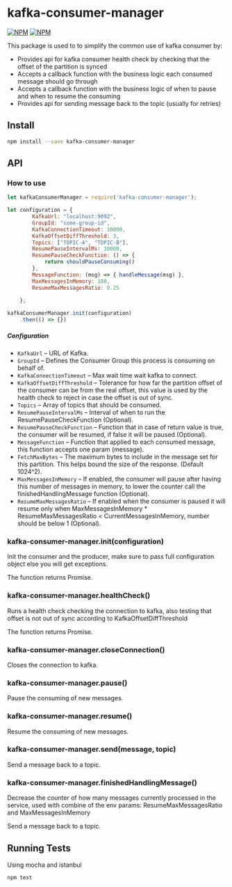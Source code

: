# kafka-consumer-manager

[![NPM](https://nodei.co/npm/kafka-consumer-manager.png?downloads=true&downloadRank=true&stars=true)](https://nodei.co/npm/kafka-consumer-manager/)
[![NPM](https://nodei.co/npm-dl/kafka-consumer-manager.png?months=1)](https://nodei.co/npm/kafka-consumer-manager/)


This package is used to to simplify the common use of kafka consumer by:
* Provides api for kafka consumer health check by checking that the offset of the partition is synced
* Accepts a callback function with the business logic each consumed message should go through
* Accepts a callback function with the business logic of when to pause and when to resume the consuming
* Provides api for sending message back to the topic (usually for retries)

## Install
```bash
npm install --save kafka-consumer-manager
```

## API

### How to use

```js
let kafkaConsumerManager = require('kafka-consumer-manager');
```

```js
let configuration = {
        KafkaUrl: "localhost:9092",
        GroupId: "some-group-id",
        KafkaConnectionTimeout: 10000,
        KafkaOffsetDiffThreshold: 3,
        Topics: ["TOPIC-A", "TOPIC-B"],
        ResumePauseIntervalMs: 30000,
        ResumePauseCheckFunction: () => {
            return shouldPauseConsuming()
        },
        MessageFunction: (msg) => { handleMessage(msg) },
        MaxMessagesInMemory: 100,
        ResumeMaxMessagesRatio: 0.25
        
    };

```

```js   
kafkaConsumerManager.init(configuration)
    .then(() => {})
```
##### Configuration

* `KafkaUrl` &ndash; URL of Kafka.
* `GroupId` &ndash; Defines the Consumer Group this process is consuming on behalf of.
* `KafkaConnectionTimeout` &ndash; Max wait time wait kafka to connect.
* `KafkaOffsetDiffThreshold` &ndash; Tolerance for how far the partition offset of the consumer can be from the real offset, this value is used by the health check to reject in case the offset is out of sync.
* `Topics` &ndash; Array of topics that should be consumed.
* `ResumePauseIntervalMs` &ndash; Interval of when to run the ResumePauseCheckFunction (Optional).
* `ResumePauseCheckFunction` &ndash; Function that in case of return value is true, the consumer will be resumed, if false it will be paused (Optional).
* `MessageFunction` &ndash; Function that applied to each consumed message, this function accepts one param (message).
* `FetchMaxBytes` &ndash; The maximum bytes to include in the message set for this partition. This helps bound the size of the response. (Default 1024^2).
* `MaxMessagesInMemory` &ndash; If enabled, the consumer will pause after having this number of messages in memory, to lower the counter call the finishedHandlingMessage function (Optional).
* `ResumeMaxMessagesRatio` &ndash; If enabled when the consumer is paused it will resume only when MaxMessagesInMemory * ResumeMaxMessagesRatio < CurrentMessagesInMemory, number should be below 1 (Optional).

### kafka-consumer-manager.init(configuration)

Init the consumer and the producer, make sure to pass full configuration object else you will get exceptions.

The function returns Promise.

### kafka-consumer-manager.healthCheck()

Runs a health check checking the connection to kafka, also testing that offset is not out of sync according to KafkaOffsetDiffThreshold

The function returns Promise.

### kafka-consumer-manager.closeConnection()

Closes the connection to kafka.

### kafka-consumer-manager.pause()

Pause the consuming of new messages.

### kafka-consumer-manager.resume()

Resume the consuming of new messages.

### kafka-consumer-manager.send(message, topic)

Send a message back to a topic.

### kafka-consumer-manager.finishedHandlingMessage()

Decrease the counter of how many messages currently processed in the service, used with combine of the env params: ResumeMaxMessagesRatio and MaxMessagesInMemory

Send a message back to a topic.

## Running Tests
Using mocha and istanbul 
```bash
npm test
```